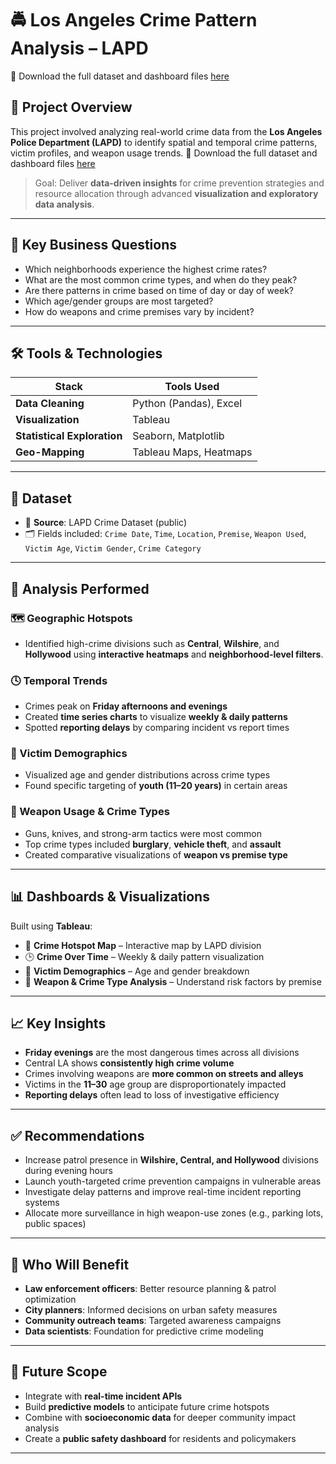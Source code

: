 # 🚔 Los Angeles Crime Pattern Analysis – LAPD
📂 Download the full dataset and dashboard files [here](https://drive.google.com/drive/folders/1iRMTmVILgzF5ES-Vh4dLVN8UHuALSZDR?usp=sharing)

## 📌 Project Overview
This project involved analyzing real-world crime data from the **Los Angeles Police Department (LAPD)** to identify spatial and temporal crime patterns, victim profiles, and weapon usage trends.
📂 Download the full dataset and dashboard files [here](https://drive.google.com/drive/folders/1iRMTmVILgzF5ES-Vh4dLVN8UHuALSZDR?usp=sharing)
> Goal: Deliver **data-driven insights** for crime prevention strategies and resource allocation through advanced **visualization and exploratory data analysis**.
---

## 🧠 Key Business Questions
- Which neighborhoods experience the highest crime rates?
- What are the most common crime types, and when do they peak?
- Are there patterns in crime based on time of day or day of week?
- Which age/gender groups are most targeted?
- How do weapons and crime premises vary by incident?

---

## 🛠️ Tools & Technologies
| Stack | Tools Used |
|-------|------------|
| **Data Cleaning** | Python (Pandas), Excel |
| **Visualization** | Tableau |
| **Statistical Exploration** | Seaborn, Matplotlib |
| **Geo-Mapping** | Tableau Maps, Heatmaps |

---

## 📂 Dataset
- 📍 **Source**: LAPD Crime Dataset (public)
- 🗂️ Fields included: `Crime Date`, `Time`, `Location`, `Premise`, `Weapon Used`, `Victim Age`, `Victim Gender`, `Crime Category`

---

## 🔎 Analysis Performed

### 🗺️ Geographic Hotspots
- Identified high-crime divisions such as **Central**, **Wilshire**, and **Hollywood** using **interactive heatmaps** and **neighborhood-level filters**.

### 🕓 Temporal Trends
- Crimes peak on **Friday afternoons and evenings**
- Created **time series charts** to visualize **weekly & daily patterns**
- Spotted **reporting delays** by comparing incident vs report times

### 👤 Victim Demographics
- Visualized age and gender distributions across crime types
- Found specific targeting of **youth (11–20 years)** in certain areas

### 🔫 Weapon Usage & Crime Types
- Guns, knives, and strong-arm tactics were most common
- Top crime types included **burglary**, **vehicle theft**, and **assault**
- Created comparative visualizations of **weapon vs premise type**

---

## 📊 Dashboards & Visualizations
Built using **Tableau**:
- 🌆 **Crime Hotspot Map** – Interactive map by LAPD division
- 🕒 **Crime Over Time** – Weekly & daily pattern visualization
- 👥 **Victim Demographics** – Age and gender breakdown
- 🔫 **Weapon & Crime Type Analysis** – Understand risk factors by premise

---

## 📈 Key Insights
- **Friday evenings** are the most dangerous times across all divisions
- Central LA shows **consistently high crime volume**
- Crimes involving weapons are **more common on streets and alleys**
- Victims in the **11–30** age group are disproportionately impacted
- **Reporting delays** often lead to loss of investigative efficiency

---

## ✅ Recommendations
- Increase patrol presence in **Wilshire, Central, and Hollywood** divisions during evening hours
- Launch youth-targeted crime prevention campaigns in vulnerable areas
- Investigate delay patterns and improve real-time incident reporting systems
- Allocate more surveillance in high weapon-use zones (e.g., parking lots, public spaces)

---

## 🧩 Who Will Benefit
- **Law enforcement officers**: Better resource planning & patrol optimization
- **City planners**: Informed decisions on urban safety measures
- **Community outreach teams**: Targeted awareness campaigns
- **Data scientists**: Foundation for predictive crime modeling

---

## 🚀 Future Scope
- Integrate with **real-time incident APIs**
- Build **predictive models** to anticipate future crime hotspots
- Combine with **socioeconomic data** for deeper community impact analysis
- Create a **public safety dashboard** for residents and policymakers

---
